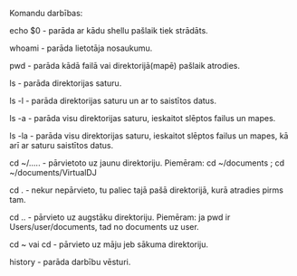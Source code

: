 Komandu darbības:

echo $0 - parāda ar kādu shellu pašlaik tiek strādāts.

whoami - parāda lietotāja nosaukumu.

pwd - parāda kādā failā vai direktorijā(mapē) pašlaik atrodies.

ls - parāda direktorijas saturu.

ls -l - parāda direktorijas saturu un ar to saistītos datus.

ls -a - parāda visu direktorijas saturu, ieskaitot slēptos failus un mapes.

ls -la - parāda visu direktorijas saturu, ieskaitot slēptos failus un mapes, kā arī ar saturu saistītos datus.

cd ~/..... - pārvietoto uz jaunu direktoriju. Piemēram: cd ~/documents ; cd ~/documents/VirtualDJ

cd . - nekur nepārvieto, tu paliec tajā pašā direktorijā, kurā atradies pirms tam.

cd .. - pārvieto uz augstāku direktoriju. Piemēram: ja pwd ir Users/user/documents, tad no documents uz user.

cd ~ vai cd - pārvieto uz māju jeb sākuma direktoriju.

history - parāda darbību vēsturi.
